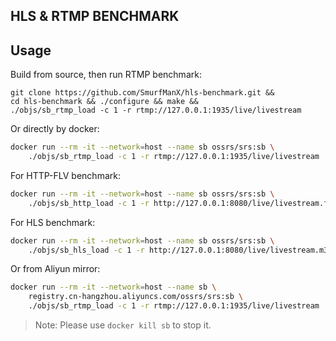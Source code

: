 ## HLS & RTMP BENCHMARK

## Usage

Build from source, then run RTMP benchmark:

```
git clone https://github.com/SmurfManX/hls-benchmark.git &&
cd hls-benchmark && ./configure && make &&
./objs/sb_rtmp_load -c 1 -r rtmp://127.0.0.1:1935/live/livestream
```

Or directly by docker:

```bash
docker run --rm -it --network=host --name sb ossrs/srs:sb \
    ./objs/sb_rtmp_load -c 1 -r rtmp://127.0.0.1:1935/live/livestream
```

For HTTP-FLV benchmark:

```bash
docker run --rm -it --network=host --name sb ossrs/srs:sb \
    ./objs/sb_http_load -c 1 -r http://127.0.0.1:8080/live/livestream.flv
```

For HLS benchmark:

```bash
docker run --rm -it --network=host --name sb ossrs/srs:sb \
    ./objs/sb_hls_load -c 1 -r http://127.0.0.1:8080/live/livestream.m3u8
```

Or from Aliyun mirror:

```bash
docker run --rm -it --network=host --name sb \
    registry.cn-hangzhou.aliyuncs.com/ossrs/srs:sb \
    ./objs/sb_rtmp_load -c 1 -r rtmp://127.0.0.1:1935/live/livestream
```

> Note: Please use `docker kill sb` to stop it.

